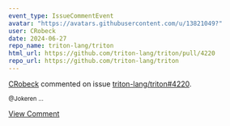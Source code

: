 ```yaml
---
event_type: IssueCommentEvent
avatar: "https://avatars.githubusercontent.com/u/13821049?"
user: CRobeck
date: 2024-06-27
repo_name: triton-lang/triton
html_url: https://github.com/triton-lang/triton/pull/4220
repo_url: https://github.com/triton-lang/triton
---
```


<a href='https://github.com/CRobeck' target='_blank'>CRobeck</a> commented on issue <a href='https://github.com/triton-lang/triton/pull/4220' target='_blank'>triton-lang/triton#4220</a>.

<small>@Jokeren ...</small>

<a href='https://github.com/triton-lang/triton/pull/4220' target='_blank'>View Comment</a>